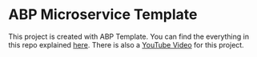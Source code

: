 # ABP Microservice Template

This project is created with ABP Template. You can find the everything in this repo explained [here](https://blog.antosubash.com/posts/abp-microservice-series). There is also a [YouTube Video](https://www.youtube.com/watch?v=PFFNHQUn74A) for this project.

